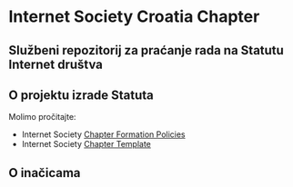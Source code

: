 # Internet Society Croatia Chapter

## Službeni repozitorij za praćanje rada na Statutu Internet društva

## O projektu izrade Statuta

Molimo pročitajte:

- Internet Society [Chapter Formation Policies](https://www.internetsociety.org/node/11657)
- Internet Society [Chapter Template](https://www.internetsociety.org/chapter-template-bylaw-development)

## O inačicama
